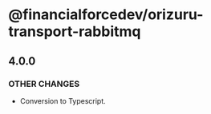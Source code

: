 # @financialforcedev/orizuru-transport-rabbitmq

## 4.0.0

### OTHER CHANGES

- Conversion to Typescript.
